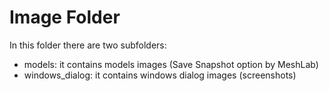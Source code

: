 # Image Folder

In this folder there are two subfolders:
- models: it contains models images (Save Snapshot option by MeshLab)
- windows_dialog: it contains windows dialog images (screenshots)
